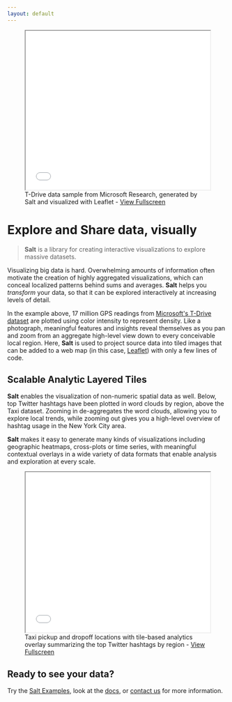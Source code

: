```yaml
---
layout: default
---
```


<figure>
	<iframe width="100%" height="365px" src="{{site.url}}{{site.baseurl}}demos/tdrive/"></iframe>
	<figcaption>T-Drive data sample from Microsoft Research, generated by Salt and visualized with Leaflet - <a href="{{site.url}}{{site.baseurl}}demos/tdrive/">View Fullscreen</a></figcaption>
</figure>

# Explore and Share data, visually

> **Salt** is a library for creating interactive visualizations to explore massive datasets.

Visualizing big data is hard. Overwhelming amounts of information often motivate the creation of highly aggregated visualizations, which can conceal localized patterns behind sums and averages. **Salt** helps you *transform* your data, so that it can be explored interactively at increasing levels of detail.

In the example above, 17 million GPS readings from [Microsoft's T-Drive dataset](http://research.microsoft.com/apps/pubs/?id=152883) are plotted using color intensity to represent density. Like a photograph, meaningful features and insights reveal themselves as you pan and zoom from an aggregate high-level view down to every conceivable local region. Here, **Salt** is used to project source data into tiled images that can be added to a web map (in this case, [Leaflet](https://github.com/Leaflet/Leaflet)) with only a few lines of code.

## Scalable Analytic Layered Tiles

**Salt** enables the visualization of non-numeric spatial data as well. Below, top Twitter hashtags have been plotted in word clouds by region, above the Taxi dataset. Zooming in de-aggregates the word clouds, allowing you to explore local trends, while zooming out gives you a high-level overview of hashtag usage in the New York City area.

**Salt** makes it easy to generate many kinds of visualizations including geographic heatmaps, cross-plots or time series, with meaningful contextual overlays in a wide variety of data formats that enable analysis and exploration at every scale.

<figure>
  <iframe width="100%" height="368px" src="{{site.url}}{{site.baseurl}}demos/taxi-twitter/"></iframe>
  <figcaption>Taxi pickup and dropoff locations with tile-based analytics overlay summarizing the top Twitter hashtags by region - <a href="{{site.url}}{{site.baseurl}}demos/taxi-twitter/">View Fullscreen</a></figcaption>
</figure>



## Ready to see your data?

Try the [Salt Examples](https://github.com/unchartedsoftware/salt), look at the [docs](/docs/scaladoc/#software.uncharted.salt.core.generation.TileGenerator), or [contact us](mailto:{{site.email}}) for more information.
